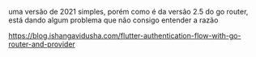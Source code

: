 uma versão de 2021 simples, porém como é da versão 2.5 do go router, está dando algum problema que não consigo entender a razão

https://blog.ishangavidusha.com/flutter-authentication-flow-with-go-router-and-provider